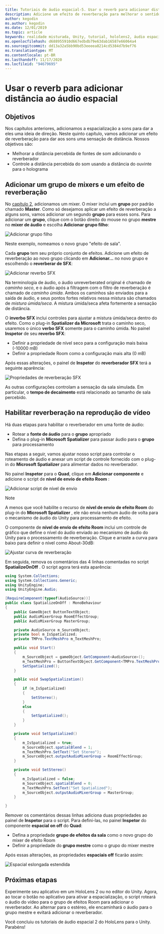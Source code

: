```yaml
---
title: Tutoriais de áudio espacial-5. Usar o reverb para adicionar distância ao áudio espacial
description: Adicione um efeito de reverberação para melhorar o sentido de variação de distância para áudio espacial.
author: kegodin
ms.author: kegodin
ms.date: 12/01/2019
ms.topic: article
keywords: realidade misturada, Unity, tutorial, hololens2, áudio espacial, MRTK, kit de ferramentas de realidade mista, UWP, Windows 10, HRTF, função de transferência relacionada ao cabeçalho, reverberação, Microsoft Spatializer, mixer de áudio, reverbo SFX
ms.openlocfilehash: d688955910d667edbdb79e63dab16587e66064a4
ms.sourcegitcommit: dd13a32a5bb90bd53eeeea8214cd5384d7b9ef76
ms.translationtype: MT
ms.contentlocale: pt-BR
ms.lasthandoff: 11/17/2020
ms.locfileid: "94679695"
---
```

# <a name="using-reverb-to-add-distance-to-spatial-audio"></a>Usar o reverb para adicionar distância ao áudio espacial

## <a name="objectives"></a>Objetivos
Nos capítulos anteriores, adicionamos a espacialização a sons para dar a eles uma ideia de direção. Neste quinto capítulo, vamos adicionar um efeito de reverberação para dar aos sons uma sensação de distância. Nossos objetivos são:
* Melhorar a distância percebida de fontes de som adicionando o reverberador
* Controle a distância percebida do som usando a distância do ouvinte para o holograma

## <a name="add-a-mixer-group-and-a-reverb-effect"></a>Adicionar um grupo de mixers e um efeito de reverberação
No [capítulo 2](unity-spatial-audio-ch2.md), adicionamos um mixer. O mixer inclui um **grupo** por padrão chamado **Master**. Como só desejamos aplicar um efeito de reverberação a alguns sons, vamos adicionar um segundo **grupo** para esses sons. Para adicionar um **grupo**, clique com o botão direito do mouse no grupo **mestre** no **mixer de áudio** e escolha **Adicionar grupo filho**:

![Adicionar grupo filho](images/spatial-audio/add-child-group.png)

Neste exemplo, nomeamos o novo grupo "efeito de sala".

Cada **grupo** tem seu próprio conjunto de efeitos. Adicione um efeito de reverberação ao novo grupo clicando em **Adicionar...** no novo grupo e escolhendo o **reverberar de SFX**:

![Adicionar reverbo SFX](images/spatial-audio/add-sfx-reverb.png)

Na terminologia de áudio, o áudio unreverberated original é chamado de _caminho seco_, e o áudio após a filtragem com o filtro de reverberação é chamado de _caminho úmida_. Ambos os caminhos são enviados para a saída de áudio, e seus pontos fortes relativos nessa mistura são chamados de _mistura úmida/seca_. A mistura úmida/seca afeta fortemente a sensação de distância.

O **inverbo SFX** inclui controles para ajustar a mistura úmida/seca dentro do efeito. Como o plug-in **Spatializer da Microsoft** trata o caminho seco, usaremos o único **verbo SFX** somente para o caminho úmida. No painel **Inspetor** de seu **reverbo SFX**:
* Definir a propriedade de nível seco para a configuração mais baixa (-10000 mB)
* Definir a propriedade Room como a configuração mais alta (0 mB)

Após essas alterações, o painel de **Inspetor** do **reverberador SFX** terá a seguinte aparência:

![Propriedades de reverberação SFX](images/spatial-audio/sfx-reverb-properties.png)

As outras configurações controlam a sensação da sala simulada. Em particular, o **tempo de decaimento** está relacionado ao tamanho de sala percebido. 

## <a name="enable-reverb-on-the-video-playback"></a>Habilitar reverberação na reprodução de vídeo
Há duas etapas para habilitar o reverberador em uma fonte de áudio:
* Rotear a **fonte de áudio** para o **grupo** apropriado
* Defina o plug-in **Microsoft Spatializer** para passar áudio para o **grupo** para processamento

Nas etapas a seguir, vamos ajustar nosso script para controlar o roteamento de áudio e anexar um script de controle fornecido com o plug-in do **Microsoft Spatializer** para alimentar dados no reverberador.

No painel **Inspetor** para o **Quad**, clique em **Adicionar componente** e adicione o script de **nível de envio de efeito Room** :

![Adicionar script de nível de envio](images/spatial-audio/add-send-level-script.png)

> [!NOTE]
> A menos que você habilite o recurso de **nível de envio de efeito Room** do plug-in do **Microsoft Spatializer** , ele não envia nenhum áudio de volta para o mecanismo de áudio do Unity para processamento de efeito.

O componente de **nível de envio de efeito Room** inclui um controle de gráfico que define o nível do áudio enviado ao mecanismo de áudio do Unity para o processamento de reverberação. Clique e arraste a curva para baixo para definir o nível como About-30dB:

![Ajustar curva de reverberação](images/spatial-audio/adjust-reverb-curve.png)

Em seguida, remova os comentários das 4 linhas comentadas no script **SpatializeOnOff** . O script agora terá esta aparência:
```c#
using System.Collections;
using System.Collections.Generic;
using UnityEngine;
using UnityEngine.Audio;

[RequireComponent(typeof(AudioSource))]
public class SpatializeOnOff : MonoBehaviour
{
    public GameObject ButtonTextObject;
    public AudioMixerGroup RoomEffectGroup;
    public AudioMixerGroup MasterGroup;

    private AudioSource m_SourceObject;
    private bool m_IsSpatialized;
    private TMPro.TextMeshPro m_TextMeshPro;

    public void Start()
    {
        m_SourceObject = gameObject.GetComponent<AudioSource>();
        m_TextMeshPro = ButtonTextObject.GetComponent<TMPro.TextMeshPro>();
        SetSpatialized();
    }

    public void SwapSpatialization()
    {
        if (m_IsSpatialized)
        {
            SetStereo();
        }
        else
        {
            SetSpatialized();
        }
    }

    private void SetSpatialized()
    {
        m_IsSpatialized = true;
        m_SourceObject.spatialBlend = 1;
        m_TextMeshPro.SetText("Set Stereo");
        m_SourceObject.outputAudioMixerGroup = RoomEffectGroup;
    }

    private void SetStereo()
    {
        m_IsSpatialized = false;
        m_SourceObject.spatialBlend = 0;
        m_TextMeshPro.SetText("Set Spatialized");
        m_SourceObject.outputAudioMixerGroup = MasterGroup;
    }

}
```

Remover os comentários dessas linhas adiciona duas propriedades ao painel de **Inspetor** para o script. Para defini-las, no painel **Inspetor** do componente **espacial on off** do **Quad**:
* Defina a propriedade **grupo de efeitos da sala** como o novo grupo do mixer de efeito Room
* Definir a propriedade do **grupo mestre** como o grupo do mixer mestre

Após essas alterações, as propriedades **espaciais off** ficarão assim:

![Espacial eslongada estendida](images/spatial-audio/spatialize-on-off-extended.png)

## <a name="next-steps"></a>Próximas etapas

Experimente seu aplicativo em um HoloLens 2 ou no editor do Unity. Agora, ao tocar o botão no aplicativo para ativar a espacialização, o script roteará o áudio do vídeo para o grupo de efeitos Room para adicionar o reverberador. Ao alternar para o estéreo, ele encaminhará o áudio para o grupo mestre e evitará adicionar o reverberador.

Você concluiu os tutoriais de áudio espacial 2 do HoloLens para o Unity. Parabéns!


